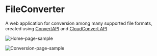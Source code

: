 # FileConverter
A web application for conversion among many supported file formats, created using [ConvertAPI](https://www.convertapi.com/) and [CloudConvert API](https://cloudconvert.com/)

![Home-page-sample](https://user-images.githubusercontent.com/78582744/221009807-629c29e3-4f1f-4ef5-9e92-df4b3211be8f.png)

![Conversion-page-sample](https://user-images.githubusercontent.com/78582744/221009917-7a6c183b-e50e-4bac-a542-14e5ee39030d.png)

